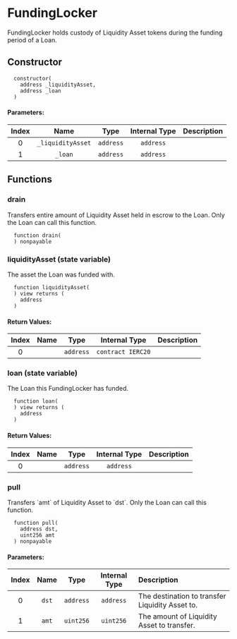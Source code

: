 # FundingLocker

FundingLocker holds custody of Liquidity Asset tokens during the funding period of a Loan.

## Constructor




```solidity
  constructor(
    address _liquidityAsset,
    address _loan
  )
```

#### Parameters:
| Index | Name | Type | Internal Type | Description |
| :---: | :--: | :--: | :-----------: | :---------- |
| 0 | `_liquidityAsset` | `address` | `address` | 
| 1 | `_loan` | `address` | `address` | 



## Functions

### drain 

Transfers entire amount of Liquidity Asset held in escrow to the Loan. Only the Loan can call this function. 

```solidity
  function drain(
  ) nonpayable
```



### liquidityAsset (state variable)

The asset the Loan was funded with.

```solidity
  function liquidityAsset(
  ) view returns (
    address
  )
```



#### Return Values:
| Index | Name | Type | Internal Type | Description |
| :---: | :--: | :--: | :-----------: | :---------- |
| 0 |  | `address` | `contract IERC20` | 


### loan (state variable)

The Loan this FundingLocker has funded.

```solidity
  function loan(
  ) view returns (
    address
  )
```



#### Return Values:
| Index | Name | Type | Internal Type | Description |
| :---: | :--: | :--: | :-----------: | :---------- |
| 0 |  | `address` | `address` | 


### pull 

Transfers &#x60;amt&#x60; of Liquidity Asset to &#x60;dst&#x60;. Only the Loan can call this function. 

```solidity
  function pull(
    address dst,
    uint256 amt
  ) nonpayable
```

#### Parameters:
| Index | Name | Type | Internal Type | Description |
| :---: | :--: | :--: | :-----------: | :---------- |
| 0 | `dst` | `address` | `address` | The destination to transfer Liquidity Asset to.
| 1 | `amt` | `uint256` | `uint256` | The amount of Liquidity Asset to transfer.




